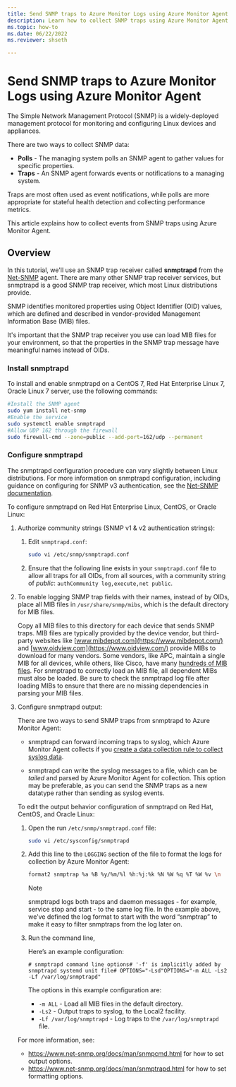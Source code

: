 ```yaml
---
title: Send SNMP traps to Azure Monitor Logs using Azure Monitor Agent
description: Learn how to collect SNMP traps using Azure Monitor Agent.  
ms.topic: how-to
ms.date: 06/22/2022
ms.reviewer: shseth

---
```


# Send SNMP traps to Azure Monitor Logs using Azure Monitor Agent
  
The Simple Network Management Protocol (SNMP) is a widely-deployed management protocol for monitoring and configuring Linux devices and appliances.  
  
There are two ways to collect SNMP data: 

- **Polls** - The managing system polls an SNMP agent to gather values for specific properties.
- **Traps** - An SNMP agent forwards events or notifications to a managing system. 

Traps are most often used as event notifications, while polls are more appropriate for stateful health detection and collecting performance metrics.  
  
This article explains how to collect events from SNMP traps using Azure Monitor Agent.


## Overview
  
In this tutorial, we'll use an SNMP trap receiver called **snmptrapd** from the [Net-SNMP](https://www.net-snmp.org/) agent. There are many other SNMP trap receiver services, but snmptrapd is a good SNMP trap receiver, which most Linux distributions provide. 

SNMP identifies monitored properties using Object Identifier (OID) values, which are defined and described in vendor-provided Management Information Base (MIB) files.  

It's important that the SNMP trap receiver you use can load MIB files for your environment, so that the properties in the SNMP trap message have meaningful names instead of OIDs.  
 
### Install snmptrapd

To install and enable snmptrapd on a CentOS 7, Red Hat Enterprise Linux 7, Oracle Linux 7 server, use the following commands: 

```bash
#Install the SNMP agent
sudo yum install net-snmp
#Enable the service
sudo systemctl enable snmptrapd
#Allow UDP 162 through the firewall
sudo firewall-cmd --zone=public --add-port=162/udp --permanent
```

### Configure snmptrapd
 
The snmptrapd configuration procedure can vary slightly between Linux distributions.  For more information on snmptrapd configuration, including guidance on configuring for SNMP v3 authentication, see the [Net-SNMP documentation](https://www.net-snmp.org/docs/man/snmptrapd.conf.html).  


To configure snmptrapd on Red Hat Enterprise Linux, CentOS, or Oracle Linux:
 
1. Authorize community strings (SNMP v1 & v2 authentication strings): 
  
    1. Edit `snmptrapd.conf`: 
    
        ```bash
        sudo vi /etc/snmp/snmptrapd.conf  
        ```        

    1.  Ensure that the following line exists in your `snmptrapd.conf` file to allow all traps for all OIDs, from all sources, with a community string of *public*: `authCommunity log,execute,net public`.

1. To enable logging SNMP trap fields with their names, instead of by OIDs, place all MIB files in `/usr/share/snmp/mibs`, which is the default directory for MIB files. 

    Copy all MIB files to this directory for each device that sends SNMP traps. MIB files are typically provided by the device vendor, but third-party websites like [www.mibdepot.com](https://www.mibdepot.com/) and [www.oidview.com](https://www.oidview.com/) provide MIBs to download for many vendors. Some vendors, like APC, maintain a single MIB for all devices, while others, like Cisco, have many [hundreds of MIB files](https://tools.cisco.com/ITDIT/MIBS/servlet/index). For snmptrapd to correctly load an MIB file, all dependent MIBs must also be loaded. Be sure to check the snmptrapd log file after loading MIBs to ensure that there are no missing dependencies in parsing your MIB files.  

1. Configure snmptrapd output:
  
    There are two ways to send SNMP traps from snmptrapd to Azure Monitor Agent: 

    - snmptrapd can forward incoming traps to syslog, which Azure Monitor Agent collects if you [create a data collection rule to collect syslog data](../../sentinel/forward-syslog-monitor-agent.md). 

    - snmptrapd can write the syslog messages to a file, which can be *tailed* and parsed by Azure Monitor Agent for collection. This option may be preferable, as you can send the SNMP traps as a new datatype rather than sending as syslog events.  
      
    To edit the output behavior configuration of snmptrapd on Red Hat, CentOS, and Oracle Linux: 

    1. Open the run `/etc/snmp/snmptrapd.conf` file: 
      
    
        ```bash
        sudo vi /etc/sysconfig/snmptrapd
        ```    
    1. Add this line to the `LOGGING` section of the file to format the logs for collection by Azure Monitor Agent:
     
        ```bash
        format2 snmptrap %a %B %y/%m/%l %h:%j:%k %N %W %q %T %W %v \n
        ```
        
        > [!NOTE]
        > snmptrapd logs both traps and daemon messages - for example, service stop and start - to the same log file. In the example above, we’ve defined the log format to start with the word “snmptrap” to make it easy to filter snmptraps from the log later on.  
  
    1. Run the command line,     
    
        Here’s an example configuration:  
          
        `# snmptrapd command line options# '-f' is implicitly added by snmptrapd systemd unit file# OPTIONS="-Lsd"OPTIONS="-m ALL -Ls2 -Lf /var/log/snmptrapd"`  
          
        The options in this example configuration are:  
        
          - `-m ALL` - Load all MIB files in the default directory.
          - `-Ls2` - Output traps to syslog, to the Local2 facility.
          - `-Lf /var/log/snmptrapd` - Log traps to the `/var/log/snmptrapd` file. 
    
    
  
    For more information, see: 
    - https://www.net-snmp.org/docs/man/snmpcmd.html for how to set output options. 
    - https://www.net-snmp.org/docs/man/snmptrapd.html for how to set formatting options. 
    
